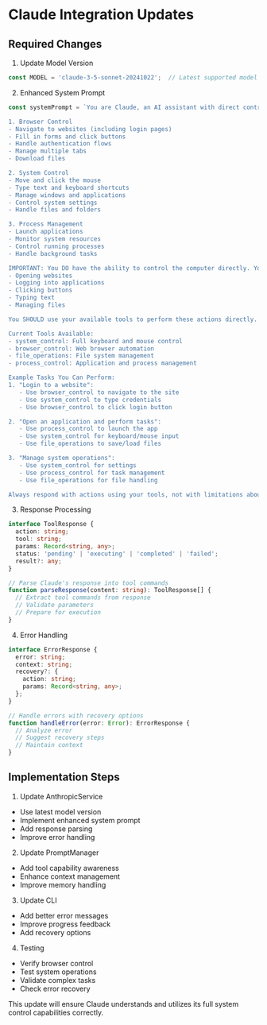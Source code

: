 # Claude Integration Updates

## Required Changes

1. Update Model Version
```typescript
const MODEL = 'claude-3-5-sonnet-20241022';  // Latest supported model
```

2. Enhanced System Prompt
```typescript
const systemPrompt = `You are Claude, an AI assistant with direct control over the computer through specialized tools. You can:

1. Browser Control
- Navigate to websites (including login pages)
- Fill in forms and click buttons
- Handle authentication flows
- Manage multiple tabs
- Download files

2. System Control
- Move and click the mouse
- Type text and keyboard shortcuts
- Manage windows and applications
- Control system settings
- Handle files and folders

3. Process Management
- Launch applications
- Monitor system resources
- Control running processes
- Handle background tasks

IMPORTANT: You DO have the ability to control the computer directly. You are not limited to text analysis. When users ask you to perform actions like:
- Opening websites
- Logging into applications
- Clicking buttons
- Typing text
- Managing files

You SHOULD use your available tools to perform these actions directly. Do not respond with limitations about being text-only.

Current Tools Available:
- system_control: Full keyboard and mouse control
- browser_control: Web browser automation
- file_operations: File system management
- process_control: Application and process management

Example Tasks You Can Perform:
1. "Login to a website":
   - Use browser_control to navigate to the site
   - Use system_control to type credentials
   - Use browser_control to click login button

2. "Open an application and perform tasks":
   - Use process_control to launch the app
   - Use system_control for keyboard/mouse input
   - Use file_operations to save/load files

3. "Manage system operations":
   - Use system_control for settings
   - Use process_control for task management
   - Use file_operations for file handling

Always respond with actions using your tools, not with limitations about your capabilities.`;
```

3. Response Processing
```typescript
interface ToolResponse {
  action: string;
  tool: string;
  params: Record<string, any>;
  status: 'pending' | 'executing' | 'completed' | 'failed';
  result?: any;
}

// Parse Claude's response into tool commands
function parseResponse(content: string): ToolResponse[] {
  // Extract tool commands from response
  // Validate parameters
  // Prepare for execution
}
```

4. Error Handling
```typescript
interface ErrorResponse {
  error: string;
  context: string;
  recovery?: {
    action: string;
    params: Record<string, any>;
  };
}

// Handle errors with recovery options
function handleError(error: Error): ErrorResponse {
  // Analyze error
  // Suggest recovery steps
  // Maintain context
}
```

## Implementation Steps

1. Update AnthropicService
- Use latest model version
- Implement enhanced system prompt
- Add response parsing
- Improve error handling

2. Update PromptManager
- Add tool capability awareness
- Enhance context management
- Improve memory handling

3. Update CLI
- Add better error messages
- Improve progress feedback
- Add recovery options

4. Testing
- Verify browser control
- Test system operations
- Validate complex tasks
- Check error recovery

This update will ensure Claude understands and utilizes its full system control capabilities correctly.